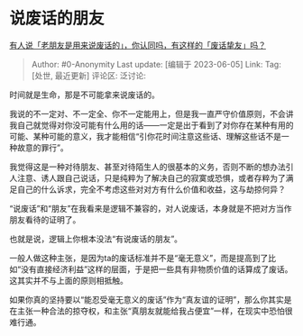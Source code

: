 # 说废话的朋友
[有人说「老朋友是用来说废话的」，你认同吗，有这样的「废话挚友」吗？](https://www.zhihu.com/question/592523167/answer/2965645980)

> Author: #0-Anonymity
> Last update: [编辑于 2023-06-05]
> Link:
> Tag: [处世, 最近更新]
> 评论区:
> 泛讨论:

时间就是生命，那是不可能拿来说废话的。

我说的不一定对、不一定全、你不一定能用上，但是我一直严守价值原则，不会讲我自己就觉得对你没可能有什么用的话——一定是出于看到了对你存在某种有用的可能、某种可能的意义，我才能相信“引你花时间注意这些话、理解这些话不是一种故意的罪行”。

我觉得这是一种对待朋友、甚至对待陌生人的很基本的义务，否则不断的想办法引人注意、诱人跟自己说话，只是纯粹为了解决自己的寂寞或恐惧，或者存粹为了满足自己的什么诉求，完全不考虑这些对对方有什么价值和收益，这与劫掠何异？

“说废话”和“朋友”在我看来是逻辑不兼容的，对人说废话，本身就是不把对方当作朋友看待的证明了。

也就是说，逻辑上你根本没法“有说废话的朋友”。

一般人做这种主张，是因为ta的废话标准并不是“毫无意义”，而是提高到了比如“没有直接经济利益”这样的层面，于是把一些具有非物质价值的话算成了废话。这其实并不与上面的原则相抵触。

如果你真的坚持要以“能忍受毫无意义的废话”作为“真友谊的证明”，那么你其实是在主张一种合法的掠夺权，和主张“真朋友就能给我占便宜”一样，在现实中恐怕很难行通。